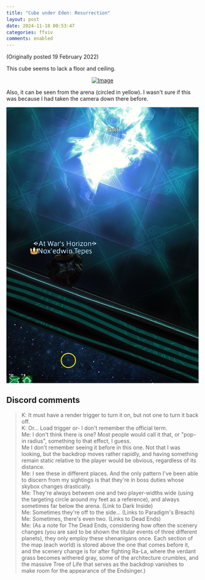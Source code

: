 ```yaml
---
title: "Cube under Eden: Resurrection"
layout: post
date: 2024-11-18 00:53:47
categories: ffxiv
comments: enabled
---
```

(Originally posted 19 February 2022)

This cube seems to lack a floor and ceiling. 
<center><a href="https://raw.githubusercontent.com/Nox13last/nox13last.github.io/refs/heads/main/_uploads/Eden_Res_1.png"><img src="https://raw.githubusercontent.com/Nox13last/nox13last.github.io/refs/heads/main/_uploads/Eden_Res_1.png" alt="Image" width="600"></a></center>

Also, it can be seen from the arena (circled in yellow). I wasn't sure if this was because I had taken the camera down there before.  
<center><a href="https://raw.githubusercontent.com/Nox13last/nox13last.github.io/refs/heads/main/_uploads/Eden_Res_2.png"><img src="https://raw.githubusercontent.com/Nox13last/nox13last.github.io/refs/heads/main/_uploads/Eden_Res_2.png" alt="Image" width="600"></a></center>

## Discord comments
> K: It must have a render trigger to turn it on, but not one to turn it back off.  
> K: Or... Load trigger or- I don't remember the official term.  
> Me: I don't think there is one? Most people would call it that, or "pop-in radius", something to that effect, I guess.  
> Me I don't remember seeing it before in this one. Not that I was looking, but the backdrop moves rather rapidly, and having something remain static relative to the player would be obvious, regardless of its distance.  
> Me: I see these in different places. And the only pattern I've been able to discern from my sightings is that they're in boss duties whose skybox changes drastically.  
> Me: They're always between one and two player-widths wide (using the targeting circle around my feet as a reference), and always sometimes far below the arena. (Link to Dark Inside)  
>Me: Sometimes they're off to the side... (Links to Paradigm's Breach)  
> Me: Sometimes, there's even two. (Links to Dead Ends)  
>Me: (As a note for The Dead Ends, considering how often the scenery changes (you are said to be shown the titular events of three different planets), they only employ these shenanigans once. Each section of the map (each world) is stored above the one that comes before it, and the scenery change is for after fighting Ra-La, where the verdant grass becomes withered gray, some of the architecture crumbles, and the massive Tree of Life that serves as the backdrop vanishes to make room for the appearance of the Endsinger.)